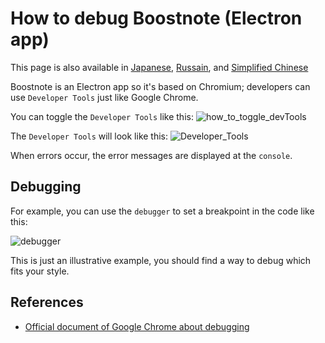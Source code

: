 # How to debug Boostnote (Electron app)
This page is also available in [Japanese](https://github.com/BoostIO/Boostnote/blob/master/docs/jp/debug.md), [Russain](https://github.com/BoostIO/Boostnote/blob/master/docs/ru/debug.md), and [Simplified Chinese](https://github.com/BoostIO/Boostnote/blob/master/docs/zh_CN/debug.md)

Boostnote is an Electron app so it's based on Chromium; developers can use `Developer Tools` just like Google Chrome.

You can toggle the `Developer Tools` like this:
![how_to_toggle_devTools](https://cloud.githubusercontent.com/assets/11307908/24343585/162187e2-127c-11e7-9c01-23578db03ecf.png)

The `Developer Tools` will look like this:
![Developer_Tools](https://cloud.githubusercontent.com/assets/11307908/24343545/eff9f3a6-127b-11e7-94cf-cb67bfda634a.png)

When errors occur, the error messages are displayed at the `console`.

## Debugging
For example, you can use the `debugger` to set a breakpoint in the code like this:

![debugger](https://cloud.githubusercontent.com/assets/11307908/24343879/9459efea-127d-11e7-9943-f60bf7f66d4a.png)

This is just an illustrative example, you should find a way to debug which fits your style.

## References
* [Official document of Google Chrome about debugging](https://developer.chrome.com/devtools)
